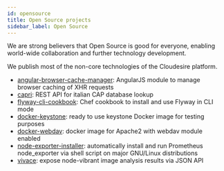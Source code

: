 ```yaml
---
id: opensource
title: Open Source projects
sidebar_label: Open Source
---
```


We are strong believers that Open Source is good for everyone, enabling
world-wide collaboration and further technology development.

We publish most of the non-core technologies of the Cloudesire platform.

* [angular-browser-cache-manager](https://github.com/ClouDesire/angular-browser-cache-manager):
  AngularJS module to manage browser caching of XHR requests
* [capri](https://github.com/ClouDesire/capri): REST API for italian CAP
  database lookup
* [flyway-cli-cookbook](https://github.com/ClouDesire/flyway-cli-cookbook): Chef
  cookbook to install and use Flyway in CLI mode
* [docker-keystone](https://github.com/ClouDesire/docker-keystone): ready to use
  keystone Docker image for testing purposes
* [docker-webdav](https://github.com/ClouDesire/docker-webdav): docker image for
  Apache2 with webdav module enabled
* [node-exporter-installer](https://github.com/ClouDesire/node-exporter-installer):
  automatically install and run Prometheus node_exporter via shell script on
  major GNU/Linux distributions
* [vivace](https://github.com/ClouDesire/vivace): expose node-vibrant image
  analysis results via JSON API
